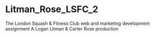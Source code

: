 # Litman_Rose_LSFC_2
The London Squash & Fitness Club web and marketing development assignment
A Logan Litman & Carter Rose production
